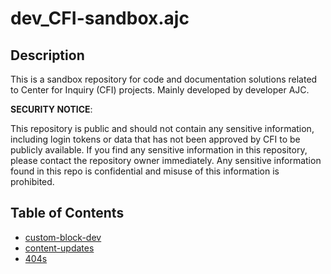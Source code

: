 # dev_CFI-sandbox.ajc

## Description

This is a sandbox repository for code and documentation solutions related to Center for Inquiry (CFI) projects. Mainly developed by developer AJC.

**SECURITY NOTICE**:

This repository is public and should not contain any sensitive information, including login tokens or data that has not been approved by CFI to be publicly available. If you find any sensitive information in this repository, please contact the repository owner immediately. Any sensitive information found in this repo is confidential and misuse of this information is prohibited.

## Table of Contents

- [custom-block-dev](/custom-block-dev/custom-block-dev-overview.md)
- [content-updates](/content-updates/content-updates-overview.md)
- [404s](/404s/404s-overview.md)